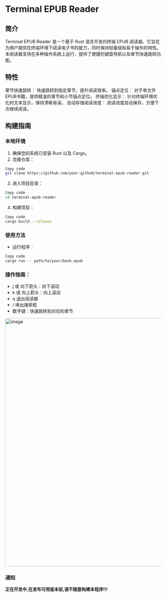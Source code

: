 # Terminal EPUB Reader

## 简介

Terminal EPUB Reader 是一个基于 Rust 语言开发的终端 EPUB 阅读器。它旨在为用户提供在终端环境下阅读电子书的能力，同时保持轻量级和易于操作的特性。本阅读器支持在多种操作系统上运行，提供了便捷的键盘导航以及章节快速跳转功能。

## 特性

章节快速跳转： 快速跳转到指定章节，提升阅读效率。
锚点定位： 对于单文件EPUB书籍，提供精准的章节和小节锚点定位。
终端优化显示： 针对终端环境优化的文本显示，保持清晰易读。
自动存储阅读进度： 阅读进度自动保存，方便下次继续阅读。

## 构建指南

### 本地环境
1. 确保您的系统已安装 Rust 以及 Cargo。
2. 克隆仓库：

```sh
Copy code
git clone https://github.com/your-github/terminal-epub-reader.git
```

3. 进入项目目录：
```sh
Copy code
cd terminal-epub-reader
```

4. 构建项目：
```sh
Copy code
cargo build --release
```
### 使用方法
- 运行程序：
```sh
Copy code
cargo run -- path/to/your/book.epub
```

### 操作指南：
- j 或 向下箭头：向下滚动
- k 或 向上箭头：向上滚动
- q 退出阅读器
- / 唤出搜索框
- 数字键：快速跳转到对应的章节

<img width="800" alt="image" src="https://github.com/error-moe/ter-epub/assets/62934849/8d3b5c1a-cf3e-4a3a-a0a7-4ccc09761dc0">


### 通知
**正在开发中,在发布可用版本前,请不随意构建本程序!!!**
